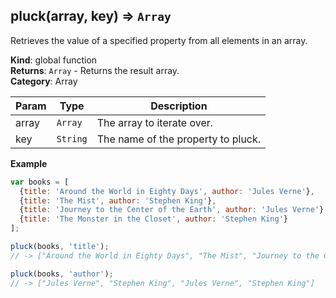 <a name="pluck"></a>

## pluck(array, key) ⇒ <code>Array</code>
Retrieves the value of a specified property from all elements in an array.

**Kind**: global function  
**Returns**: <code>Array</code> - Returns the result array.  
**Category**: Array  

| Param | Type | Description |
| --- | --- | --- |
| array | <code>Array</code> | The array to iterate over. |
| key | <code>String</code> | The name of the property to pluck. |

**Example**  
```js
var books = [  {title: 'Around the World in Eighty Days', author: 'Jules Verne'},  {title: 'The Mist', author: 'Stephen King'},  {title: 'Journey to the Center of the Earth', author: 'Jules Verne'},  {title: 'The Monster in the Closet', author: 'Stephen King'}];pluck(books, 'title');// -> ["Around the World in Eighty Days", "The Mist", "Journey to the Center of the Earth", "The Monster in the Closet"]pluck(books, 'author');// -> ["Jules Verne", "Stephen King", "Jules Verne", "Stephen King"]
```
